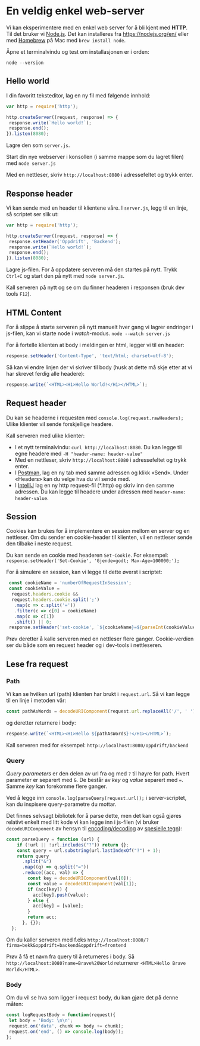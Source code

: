 # En veldig enkel web-server

Vi kan eksperimentere med en enkel web server for å bli kjent med **HTTP**.
Til det bruker vi [Node.js](https://nodejs.org/). Det kan installeres
fra <https://nodejs.org/en/> eller med [Homebrew](https://brew.sh/) på Mac
med `brew install node`.

Åpne et terminalvindu og test om installasjonen er i orden:

```console
node --version
```

## Hello world

I din favoritt teksteditor, lag en ny fil med følgende innhold:

```js
var http = require('http');

http.createServer((request, response) => {
 response.write(`Hello world!`);
 response.end();
}).listen(8080);
```

Lagre den som `server.js`.

Start din nye webserver i konsollen (i samme mappe som du lagret filen) med `node server.js`

Med en nettleser, skriv `http://localhost:8080` i adressefeltet og trykk enter.

## Response header

Vi kan sende med en header til klientene våre. I `server.js`, legg til en linje, så scriptet ser slik ut:

```js
var http = require('http');

http.createServer((request, response) => {
 response.setHeader('Oppdrift', 'Backend');
 response.write(`Hello world!`);
 response.end();
}).listen(8080);
```

Lagre js-filen.
For å oppdatere serveren må den startes på nytt. Trykk `Ctrl+C` og start den på nytt med `node server.js`.

Kall serveren på nytt og se om du finner headeren i responsen (bruk dev tools `F12`).

## HTML Content

For å slippe å starte serveren på nytt manuelt hver gang vi lagrer endringer i js-filen, kan vi starte node i _watch_-modus.
`node --watch server.js`

For å fortelle klienten at body i meldingen er html, legger vi til en header:

```js
response.setHeader('Content-Type', 'text/html; charset=utf-8');
```

Så kan vi endre linjen der vi skriver til body (husk at dette må skje etter at vi har skrevet ferdig alle headere):

```js
response.write(`<HTML><H1>Hello World!</H1></HTML>`);
```

## Request header

Du kan se headerne i requesten med `console.log(request.rawHeaders);`
Ulike klienter vil sende forskjellige headere.

Kall serveren med ulike klienter:

- I et nytt terminalvindu: `curl http://localhost:8080`. Du kan legge til egne headere med `-H "header-name: header-value"`
- Med en nettleser, skriv `http://localhost:8080` i adressefeltet og trykk enter.
- I [Postman](https://www.postman.com/downloads/), lag en ny tab med samme adressen og klikk «Send». Under «Headers» kan du velge hva du vil sende med.
- I [IntelliJ](https://www.jetbrains.com/idea/) lag en ny http request-fil (*.http) og skriv inn den samme adressen. Du kan legge til headere under adressen med `header-name: header-value`.

## Session

Cookies kan brukes for å implementere en session mellom en server og en nettleser. Om du sender en cookie-header til klienten, vil en nettleser sende den tilbake i neste request.

Du kan sende en cookie med headeren `Set-Cookie`. For eksempel:  `response.setHeader('Set-Cookie', 'Gjende=godt; Max-Age=100000;');`

For å simulere en session, kan vi legge til dette øverst i scriptet:

```js
 const cookieName = 'numberOfRequestInSession';
 const cookieValue = 
  request.headers.cookie &&
  request.headers.cookie.split(';')
   .map(c => c.split('='))
   .filter(c => c[0] = cookieName)
   .map(c => c[1])
   .shift() || 0;
 response.setHeader('set-cookie', `${cookieName}=${parseInt(cookieValue) + 1}`);
```

Prøv deretter å kalle serveren med en nettleser flere ganger. Cookie-verdien ser du både som en request header og i dev-tools i nettleseren.

## Lese fra request

### Path

Vi kan se hvilken url (path) klienten har brukt i `request.url`.
Så vi kan legge til en linje i metoden vår:

```js
const pathAsWords = decodeURIComponent(request.url.replaceAll('/', ' '));
```

og deretter returnere i body:

```js
response.write(`<HTML><H1>Hello ${pathAsWords}!</H1></HTML>`);
```

Kall serveren med for eksempel: `http://localhost:8080/oppdrift/backend`

### Query

_Query parameters_ er den delen av url fra og med `?` til høyre for path. Hvert parameter er separert med `&`. De består av _key_ og _value_ separert med `=`. Samme _key_ kan forekomme flere ganger.

Ved å legge inn `console.log(parseQuery(request.url));` i server-scriptet, kan du inspisere query-parametre du mottar.

Det finnes selvsagt bibliotek for å parse dette, men det kan også gjøres relativt enkelt med litt kode vi kan legge inn i js-filen (vi bruker `decodeURIComponent` av hensyn til [encoding/decoding](https://url.spec.whatwg.org/#string-utf-8-percent-encode) av [spesielle tegn](https://url.spec.whatwg.org/#query-percent-encode-set)):

```js
const parseQuery = function (url) {
    if (!url || !url.includes("?")) return {};
    const query = url.substring(url.lastIndexOf("?") + 1);
    return query
      .split("&")
      .map((q) => q.split("="))
      .reduce((acc, val) => {
        const key = decodeURIComponent(val[0]);
        const value = decodeURIComponent(val[1]);
        if (acc[key]) {
          acc[key].push(value);
        } else {
          acc[key] = [value];
        }
        return acc;
      }, {});
  };
```

Om du kaller serveren med f.eks `http://localhost:8080/?firma=bekk&oppdrift=backend&oppdrift=frontend`

Prøv å få et navn fra query til å returneres i body. Så `http://localhost:8080?name=Brave%20World` returnerer `<HTML>Hello Brave World</HTML>`.

### Body

Om du vil se hva som ligger i request body, du kan gjøre det på denne måten:

```js
const logRequestBody = function(request){
 let body = 'Body: \n\n';
 request.on('data', chunk => body += chunk);
 request.on('end', () => console.log(body));
};
```
